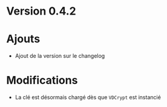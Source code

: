# Version 0.4.2

# Ajouts
- Ajout de la version sur le changelog

# Modifications
- La clé est désormais chargé dès que `VDCrypt` est instancié